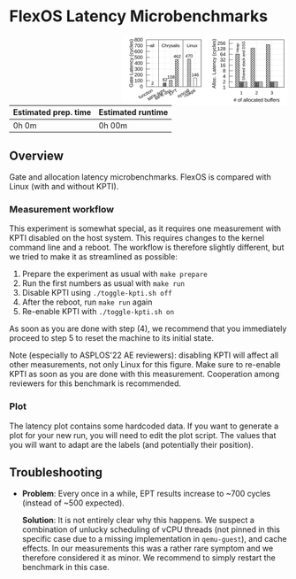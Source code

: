 # FlexOS Latency Microbenchmarks

<img align="right" src="fig-11_flexos-alloc-latency-a.svg" width="150" /> <img align="right" src="fig-11_flexos-alloc-latency-b.svg" width="150" />

| Estimated prep. time | Estimated runtime |
| -------------------- | ----------------- |
| 0h 0m                | 0h 00m            |

## Overview

Gate and allocation latency microbenchmarks. FlexOS is compared with Linux
(with and without KPTI).

### Measurement workflow

This experiment is somewhat special, as it requires one measurement with KPTI
disabled on the host system. This requires changes to the kernel command line
and a reboot. The workflow is therefore slightly different, but we tried to
make it as streamlined as possible:

1. Prepare the experiment as usual with `make prepare`
2. Run the first numbers as usual with `make run`
3. Disable KPTI using `./toggle-kpti.sh off`
4. After the reboot, run `make run` again
5. Re-enable KPTI with `./toggle-kpti.sh on`

As soon as you are done with step (4), we recommend that you immediately proceed to
step 5 to reset the machine to its initial state.

Note (especially to ASPLOS'22 AE reviewers): disabling KPTI will affect all
other measurements, not only Linux for this figure. Make sure to re-enable KPTI
as soon as you are done with this measurement. Cooperation among reviewers for
this benchmark is recommended.

### Plot

The latency plot contains some hardcoded data. If you want to generate a plot
for your new run, you will need to edit the plot script. The values that you
will want to adapt are the labels (and potentially their position).

## Troubleshooting

- **Problem**: Every once in a while, EPT results increase to ~700 cycles
  (instead of ~500 expected).

  **Solution**: It is not entirely clear why this happens. We suspect a
  combination of unlucky scheduling of vCPU threads (not pinned
  in this specific case due to a missing implementation in `qemu-guest`), and
  cache effects. In our measurements this was a rather rare symptom and
  we therefore considered it as minor. We recommend to simply restart the benchmark
  in this case.

